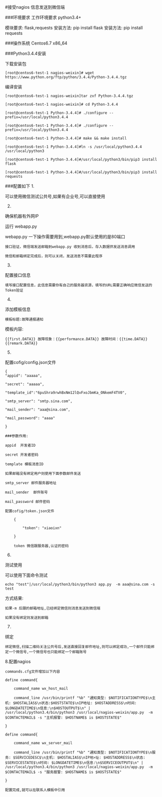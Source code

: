 #接受nagios 信息发送到微信端

###环境要求
工作环境要求 python3.4+

模块要求: flask,requests
安装方法: pip install flask
安装方法: pip install requests

###操作系统 Centos6.7 x86_64


###Python3.4.4安装
>

>
下载安装包
>
    [root@centos6-test-1 nagios-weixin]# wget https://www.python.org/ftp/python/3.4.4/Python-3.4.4.tgz
>
编译安装
>
    [root@centos6-test-1 nagios-weixin]tar zxf Python-3.4.4.tgz
>
    [root@centos6-test-1 nagios-weixin]# cd Python-3.4.4
>
    [root@centos6-test-1 Python-3.4.4]# ./configure --prefix=/usr/local/python3.4.4
>
    [root@centos6-test-1 Python-3.4.4]# ./configure --prefix=/usr/local/python3.4.4
>
    [root@centos6-test-1 Python-3.4.4]# make && make install
>
    [root@centos6-test-1 Python-3.4.4]#ln -s /usr/local/python3.4.4 /usr/local/python3
>
    [root@centos6-test-1 Python-3.4.4]#/usr/local/python3/bin/pip3 install flask
>
    [root@centos6-test-1 Python-3.4.4]#/usr/local/python3/bin/pip3 install requests
>
###配置如下
1.
>
可以使用微信测试公共号,如果有企业号,可以直接使用

2.
>
确保机器有外网IP
>
运行 webapp.py
>
webapp.py 一下操作需要用到,webapp.py默认使用的是80端口
>
	接口验证，微信端发送邮箱到webapp.py 收到消息后，存入数据供发送消息调用
>
	微信和邮箱绑定完成后，则可以关闭，发送消息不需要此程序
>
>
3.
>
配置接口信息
>
    填写接口配置信息，此信息需要你有自己的服务器资源，填写的URL需要正确响应微信发送的Token验证
>
4.
>
添加模板信息
>
    模板标题:故障通报通知
>
模板内容:
>
    {{first.DATA}} 故障现象：{{performance.DATA}} 故障时间：{{time.DATA}} {{remark.DATA}}
>
5.
>
配置cofig/config.json文件
>
    {
    "appid": "aaaaa",
>
    "secret": "aaaaa",
>
    "template_id":"6puShra9rwhBxNm12lQvFxoJbmKa_ONkemF4TV0",
>
    "smtp_server": "smtp.sina.com",
>
    "mail_sender": "aaa@sina.com",
>
    "mail_password": "aaaa"
>
    }
>
    ###参数作用:
>
    appid  开发者ID
>
    secret 开发者密码
>
    template 模板消息ID
>
>
    如果邮箱没有绑定用户则使用下面参数邮件发送
>
    smtp_server 邮件服务器地址
>
    mail_sender  邮件账号
>
    mail_password 邮件密码
>
    配置cofig/token.json文件
>
        {
>
            "token": "xiaoixn"
>
        }
>
        token 微信跟服务器,认证的密码
>

6.
>
测试使用
>
可以使用下面命令测试
>
    echo "test"|/usr/local/python3/bin/python3 app.py  -m aaa@sina.com -s test
>
方式结果:
>
    如果-m 后跟的邮箱地址,已经绑定微信则消息发送到微信端
>
    如果没有绑定则发送到邮箱
>
7.
>
绑定
>
    绑定微信,扫描二维码关注公共号后,发送直接回复邮件地址,则可以绑定成功,一个邮件只能绑定一个微信号,一个微信号也只能绑定一个邮箱账号
>
8.配置nagios
>
    commands.cfg文件增加以下内容
>
    define command{
>
        command_name wx_host_mail
>
        command_line /usr/bin/printf "%b" "通知类型: $NOTIFICATIONTYPE$\n主机: $HOSTALIAS$\n状态:$HOSTSTATE$\nIP地址: $HOSTADDRESS$\n时间: $LONGDATETIME$\n信息:\n$HOSTOUTPUT$\n" | /usr/local/python3.4/bin/python3 /usr/local/nagios-weixin/app.py  -m $CONTACTEMAIL$ -s "主机报警: $HOSTNAME$ is $HOSTSTATE$"
>
    }
>
    define command{
>
        command_name wx_server_mail
>
        command_line /usr/bin/printf "%b" "通知类型: $NOTIFICATIONTYPE$\n服务: $SERVICEDESC$\n主机: $HOSTALIAS$\nIP地>址: $HOSTADDRESS$\n状态: $SERVICESTATE$\n时间: $LONGDATETIME$\n信息:\n$SERVICEOUTPUT$\n" | /usr/local/python3.4/bin/python3 /usr/local/nagios-weixin/app.py  -m $CONTACTEMAIL$ -s "服务报警: $HOSTNAME$ is $HOSTSTATE$"
>
    }
>
    配置完成,就可以在联系人模板中引用
>
